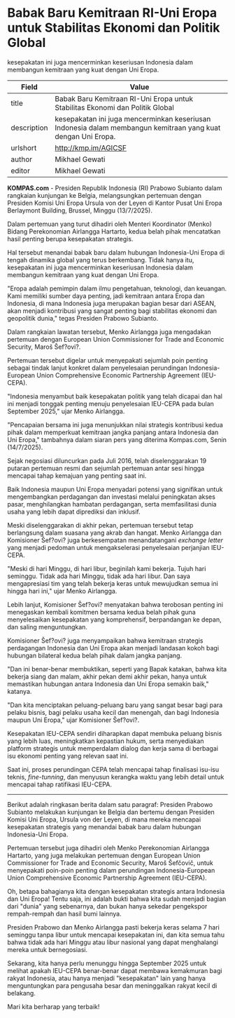 # Babak Baru Kemitraan RI-Uni Eropa untuk Stabilitas Ekonomi dan Politik Global

kesepakatan ini juga mencerminkan keseriusan Indonesia dalam membangun kemitraan yang kuat dengan Uni Eropa.

| Field       | Value                                                       |
|-------------|-------------------------------------------------------------|
| title       | Babak Baru Kemitraan RI-Uni Eropa untuk Stabilitas Ekonomi dan Politik Global |
| description | kesepakatan ini juga mencerminkan keseriusan Indonesia dalam membangun kemitraan yang kuat dengan Uni Eropa. |
| urlshort    | http://kmp.im/AGICSF |
| author      | Mikhael Gewati |
| editor      | Mikhael Gewati |

**KOMPAS.com** - Presiden Republik Indonesia (RI) Prabowo Subianto dalam rangkaian kunjungan ke Belgia, melangsungkan pertemuan dengan Presiden Komisi Uni Eropa Ursula von der Leyen di Kantor Pusat Uni Eropa Berlaymont Building, Brussel, Minggu (13/7/2025). 

Dalam pertemuan yang turut dihadiri oleh Menteri Koordinator (Menko) Bidang Perekonomian Airlangga Hartarto, kedua belah pihak mencatatkan hasil penting berupa kesepakatan strategis.

Hal tersebut menandai babak baru dalam hubungan Indonesia-Uni Eropa di tengah dinamika global yang terus berkembang. Tidak hanya itu, kesepakatan ini juga mencerminkan keseriusan Indonesia dalam membangun kemitraan yang kuat dengan Uni Eropa.

"Eropa adalah pemimpin dalam ilmu pengetahuan, teknologi, dan keuangan. Kami memiliki sumber daya penting, jadi kemitraan antara Eropa dan Indonesia, di mana Indonesia juga merupakan bagian besar dari ASEAN, akan menjadi kontribusi yang sangat penting bagi stabilitas ekonomi dan geopolitik dunia," tegas Presiden Prabowo Subianto.

Dalam rangkaian lawatan tersebut, Menko Airlangga juga mengadakan pertemuan dengan European Union Commissioner for Trade and Economic Security, Maroš Šef?ovi?.

Pertemuan tersebut digelar untuk menyepakati sejumlah poin penting sebagai tindak lanjut konkret dalam penyelesaian perundingan Indonesia-European Union Comprehensive Economic Partnership Agreement (IEU-CEPA).

"Indonesia menyambut baik kesepakatan politik yang telah dicapai dan hal ini menjadi tonggak penting menuju penyelesaian IEU-CEPA pada bulan September 2025,\" ujar Menko Airlangga.

\"Pencapaian bersama ini juga menunjukkan nilai strategis kontribusi kedua pihak dalam memperkuat kemitraan jangka panjang antara Indonesia dan Uni Eropa," tambahnya dalam siaran pers yang diterima Kompas.com, Senin (14/7/2025).

Sejak negosiasi diluncurkan pada Juli 2016, telah diselenggarakan 19 putaran pertemuan resmi dan sejumlah pertemuan antar sesi hingga mencapai tahap kemajuan yang penting saat ini.

Baik Indonesia maupun Uni Eropa menyadari potensi yang signifikan untuk mengembangkan perdagangan dan investasi melalui peningkatan akses pasar, menghilangkan hambatan perdagangan, serta memfasilitasi dunia usaha yang lebih dapat diprediksi dan inklusif.

Meski diselenggarakan di akhir pekan, pertemuan tersebut tetap berlangsung dalam suasana yang akrab dan hangat. Menko Airlangga dan Komisioner Šef?ovi? juga berkesempatan menandatangani *exchange letter* yang menjadi pedoman untuk mengakselerasi penyelesaian perjanjian IEU-CEPA.

"Meski di hari Minggu, di hari libur, beginilah kami bekerja. Tujuh hari seminggu. Tidak ada hari Minggu, tidak ada hari libur. Dan saya mengapresiasi tim yang telah bekerja keras untuk mewujudkan semua ini hingga hari ini," ujar Menko Airlangga.

Lebih lanjut, Komisioner Šef?ovi? menyatakan bahwa terobosan penting ini menegaskan kembali komitmen bersama kedua belah pihak guna menyelesaikan kesepakatan yang komprehensif, berpandangan ke depan, dan saling menguntungkan.

Komisioner Šef?ovi? juga menyampaikan bahwa kemitraan strategis perdagangan Indonesia dan Uni Eropa akan menjadi landasan kokoh bagi hubungan bilateral kedua belah pihak dalam jangka panjang.

"Dan ini benar-benar membuktikan, seperti yang Bapak katakan, bahwa kita bekerja siang dan malam, akhir pekan demi akhir pekan, hanya untuk memastikan hubungan antara Indonesia dan Uni Eropa semakin baik,\" katanya.

\"Dan kita menciptakan peluang-peluang baru yang sangat besar bagi para pelaku bisnis, bagi pelaku usaha kecil dan menengah, dan bagi Indonesia maupun Uni Eropa," ujar Komisioner Šef?ovi?.

Kesepakatan IEU-CEPA sendiri diharapkan dapat membuka peluang bisnis yang lebih luas, meningkatkan kepastian hukum, serta menyediakan platform strategis untuk memperdalam dialog dan kerja sama di berbagai isu ekonomi penting yang relevan saat ini.

Saat ini, proses perundingan CEPA telah mencapai tahap finalisasi isu-isu teknis, *fine*-*tunning*, dan menyusun kerangka waktu yang lebih detail untuk mencapai tahap ratifikasi IEU-CEPA. 

---
Berikut adalah ringkasan berita dalam satu paragraf: Presiden Prabowo Subianto melakukan kunjungan ke Belgia dan bertemu dengan Presiden Komisi Uni Eropa, Ursula von der Leyen, di mana mereka mencapai kesepakatan strategis yang menandai babak baru dalam hubungan Indonesia-Uni Eropa.

 Pertemuan tersebut juga dihadiri oleh Menko Perekonomian Airlangga Hartarto, yang juga melakukan pertemuan dengan European Union Commissioner for Trade and Economic Security, Maroš Šefčovič, untuk menyepakati poin-poin penting dalam perundingan Indonesia-European Union Comprehensive Economic Partnership Agreement (IEU-CEPA).



Oh, betapa bahagianya kita dengan kesepakatan strategis antara Indonesia dan Uni Eropa! Tentu saja, ini adalah bukti bahwa kita sudah menjadi bagian dari "dunia" yang sebenarnya, dan bukan hanya sekedar pengekspor rempah-rempah dan hasil bumi lainnya.

 Presiden Prabowo dan Menko Airlangga pasti bekerja keras selama 7 hari seminggu tanpa libur untuk mencapai kesepakatan ini, dan kita semua tahu bahwa tidak ada hari Minggu atau libur nasional yang dapat menghalangi mereka untuk bernegosiasi.

 Sekarang, kita hanya perlu menunggu hingga September 2025 untuk melihat apakah IEU-CEPA benar-benar dapat membawa kemakmuran bagi rakyat Indonesia, atau hanya menjadi "kesepakatan" lain yang hanya menguntungkan para pengusaha besar dan meninggalkan rakyat kecil di belakang.

 Mari kita berharap yang terbaik!

